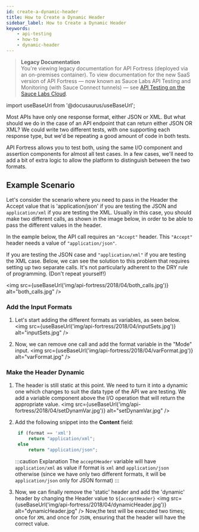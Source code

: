 ```yaml
---
id: create-a-dynamic-header
title: How to Create a Dynamic Header
sidebar_label: How to Create a Dynamic Header
keywords:
    - api-testing
    - how-to
    - dynamic-header
---
```


<head>
  <meta name="robots" content="noindex" />
</head>

>**Legacy Documentation**<br/>You're viewing legacy documentation for API Fortress (deployed via an on-premises container). To view documentation for the new SaaS version of API Fortress &#8212; now known as Sauce Labs API Testing and Monitoring (with Sauce Connect tunnels) &#8212; see [API Testing on the Sauce Labs Cloud](/api-testing/).

import useBaseUrl from '@docusaurus/useBaseUrl';

Most APIs have only one response format, either JSON or XML. But what should we do in the case of an API endpoint that can return either JSON OR XML? We could write two different tests, with one supporting each response type, but we'd be repeating a good amount of code in both tests.

API Fortress allows you to test both, using the same I/O component and assertion components for almost all test cases. In a few cases, we'll need to add a bit of extra logic to allow the platform to distinguish between the two formats.

## Example Scenario

Let's consider the scenario where you need to pass in the Header the Accept value that is 'application/json' if you are testing the JSON and `application/xml` if you are testing the XML. Usually in this case, you should make two different calls, as shown in the image below, in order to be able to pass the different values in the header.

In the eample below, the API call requires an `"Accept"` header. This `"Accept"` header needs a value of `"application/json"`.

If you are testing the JSON case and `"application/xml"` if you are testing the XML case. Below, we can see the solution to this problem that requires setting up two separate calls. It's not particularly adherent to the DRY rule of programming. (Don't repeat yourself!)

<img src={useBaseUrl('img/api-fortress/2018/04/both_calls.jpg')} alt="both_calls.jpg" />

### Add the Input Formats

1. Let's start adding the different formats as variables, as seen below.
   <img src={useBaseUrl('img/api-fortress/2018/04/inputSets.jpg')} alt="inputSets.jpg" />

1. Now, we can remove one call and add the format variable in the "Mode" input.
   <img src={useBaseUrl('img/api-fortress/2018/04/varFormat.jpg')} alt="varFormat.jpg" />

### Make the Header Dynamic

1. The header is still static at this point. We need to turn it into a dynamic one which changes to suit the data type of the API we are testing. We add a variable component above the I/O operation that will return the appropriate value.
   <img src={useBaseUrl('img/api-fortress/2018/04/setDynamVar.jpg')} alt="setDynamVar.jpg" />

1. Add the following snippet into the **Content** field:
   ```js
    if (format == 'xml')
        return "application/xml";
    else
        return "application/json";
   ```

   :::caution Explanation
   The `acceptHeader` variable will have `application/xml` as value if format is `xml` and `application/json` otherwise (since we have only two different formats, it will be `application/json` only for JSON format)
   :::

5. Now, we can finally remove the 'static' header and add the 'dynamic' header by changing the Header value to `${acceptHeader}`
   <img src={useBaseUrl('img/api-fortress/2018/04/dynamicHeader.jpg')} alt="dynamicHeader.jpg" />
   Now,the test will be executed two times; once for `XML` and once for `JSON`, ensuring that the header will have the correct value.
